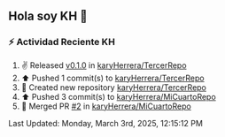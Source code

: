 ## Hola soy KH 👋

<!--
**karyHerrera/karyHerrera** is a ✨ _special_ ✨ repository because its `README.md` (this file) appears on your GitHub profile.

Here are some ideas to get you started:

- 🔭 I’m currently working on ...
- 🌱 I’m currently learning ...
- 👯 I’m looking to collaborate on ...
- 🤔 I’m looking for help with ...
- 💬 Ask me about ...
- 📫 How to reach me: ...
- 😄 Pronouns: ...
- ⚡ Fun fact: ...
-->


### :zap: Actividad Reciente KH
<!--RECENT_ACTIVITY:start-->
1. ✌️ Released [v0.1.0](https://github.com/karyHerrera/TercerRepo/releases/tag/v0.1.0) in [karyHerrera/TercerRepo](https://github.com/karyHerrera/TercerRepo)<br>
2. ⬆️ Pushed 1 commit(s) to [karyHerrera/TercerRepo](https://github.com/karyHerrera/TercerRepo)<br>
3. 📔 Created new repository [karyHerrera/TercerRepo](https://github.com/karyHerrera/TercerRepo)<br>
4. ⬆️ Pushed 3 commit(s) to [karyHerrera/MiCuartoRepo](https://github.com/karyHerrera/MiCuartoRepo)<br>
5. 🎉 Merged PR [#2](https://github.com/karyHerrera/MiCuartoRepo/pull/2) in [karyHerrera/MiCuartoRepo](https://github.com/karyHerrera/MiCuartoRepo)<br>
<!--RECENT_ACTIVITY:end-->
<!--RECENT_ACTIVITY:last_update-->
Last Updated: Monday, March 3rd, 2025, 12:15:12 PM
<!--RECENT_ACTIVITY:last_update_end-->
